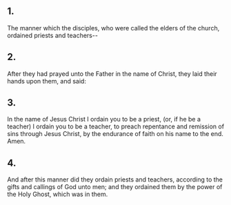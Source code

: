 ## 1.
The manner which the disciples, who were called the elders of the church, ordained priests and teachers--
## 2.
After they had prayed unto the Father in the name of Christ, they laid their hands upon them, and said:
## 3.
In the name of Jesus Christ I ordain you to be a priest, (or, if he be a teacher) I ordain you to be a teacher, to preach repentance and remission of sins through Jesus Christ, by the endurance of faith on his name to the end. Amen.
## 4.
And after this manner did they ordain priests and teachers, according to the gifts and callings of God unto men; and they ordained them by the power of the Holy Ghost, which was in them.
